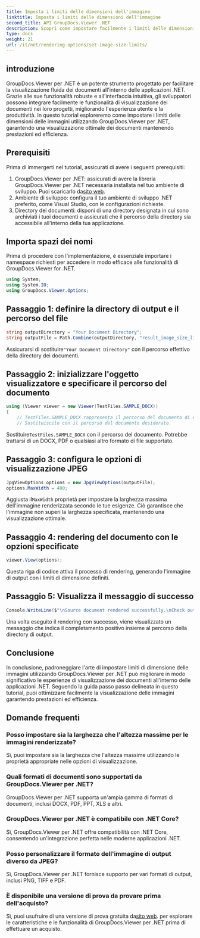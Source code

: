 ```yaml
---
title: Imposta i limiti delle dimensioni dell'immagine
linktitle: Imposta i limiti delle dimensioni dell'immagine
second_title: API GroupDocs.Viewer .NET
description: Scopri come impostare facilmente i limiti delle dimensioni delle immagini nelle applicazioni .NET utilizzando GroupDocs.Viewer per .NET, migliorando le esperienze di visualizzazione dei documenti.
type: docs
weight: 21
url: /it/net/rendering-options/set-image-size-limits/
---
```

## introduzione
GroupDocs.Viewer per .NET è un potente strumento progettato per facilitare la visualizzazione fluida dei documenti all'interno delle applicazioni .NET. Grazie alle sue funzionalità robuste e all'interfaccia intuitiva, gli sviluppatori possono integrare facilmente le funzionalità di visualizzazione dei documenti nei loro progetti, migliorando l'esperienza utente e la produttività. In questo tutorial esploreremo come impostare i limiti delle dimensioni delle immagini utilizzando GroupDocs.Viewer per .NET, garantendo una visualizzazione ottimale dei documenti mantenendo prestazioni ed efficienza.
## Prerequisiti
Prima di immergerti nel tutorial, assicurati di avere i seguenti prerequisiti:
1.  GroupDocs.Viewer per .NET: assicurati di avere la libreria GroupDocs.Viewer per .NET necessaria installata nel tuo ambiente di sviluppo. Puoi scaricarlo da[sito web](https://releases.groupdocs.com/viewer/net/).
2. Ambiente di sviluppo: configura il tuo ambiente di sviluppo .NET preferito, come Visual Studio, con le configurazioni richieste.
3. Directory dei documenti: disponi di una directory designata in cui sono archiviati i tuoi documenti e assicurati che il percorso della directory sia accessibile all'interno della tua applicazione.

## Importa spazi dei nomi
Prima di procedere con l'implementazione, è essenziale importare i namespace richiesti per accedere in modo efficace alle funzionalità di GroupDocs.Viewer for .NET.
```csharp
using System;
using System.IO;
using GroupDocs.Viewer.Options;
```
## Passaggio 1: definire la directory di output e il percorso del file
```csharp
string outputDirectory = "Your Document Directory";
string outputFile = Path.Combine(outputDirectory, "result_image_size_limit.jpg");
```
 Assicurarsi di sostituire`"Your Document Directory"` con il percorso effettivo della directory dei documenti.
## Passaggio 2: inizializzare l'oggetto visualizzatore e specificare il percorso del documento
```csharp
using (Viewer viewer = new Viewer(TestFiles.SAMPLE_DOCX))
{
    // TestFiles.SAMPLE_DOCX rappresenta il percorso del documento di esempio.
    // Sostituiscilo con il percorso del documento desiderato.
```
 Sostituire`TestFiles.SAMPLE_DOCX` con il percorso del documento. Potrebbe trattarsi di un DOCX, PDF o qualsiasi altro formato di file supportato.
## Passaggio 3: configura le opzioni di visualizzazione JPEG
```csharp
JpgViewOptions options = new JpgViewOptions(outputFile);
options.MaxWidth = 400;
```
 Aggiusta il`MaxWidth` proprietà per impostare la larghezza massima dell'immagine renderizzata secondo le tue esigenze. Ciò garantisce che l'immagine non superi la larghezza specificata, mantenendo una visualizzazione ottimale.
## Passaggio 4: rendering del documento con le opzioni specificate
```csharp
viewer.View(options);
```
Questa riga di codice attiva il processo di rendering, generando l'immagine di output con i limiti di dimensione definiti.
## Passaggio 5: Visualizza il messaggio di successo
```csharp
Console.WriteLine($"\nSource document rendered successfully.\nCheck output in {outputDirectory}.");
```
Una volta eseguito il rendering con successo, viene visualizzato un messaggio che indica il completamento positivo insieme al percorso della directory di output.

## Conclusione
In conclusione, padroneggiare l'arte di impostare limiti di dimensione delle immagini utilizzando GroupDocs.Viewer per .NET può migliorare in modo significativo le esperienze di visualizzazione dei documenti all'interno delle applicazioni .NET. Seguendo la guida passo passo delineata in questo tutorial, puoi ottimizzare facilmente la visualizzazione delle immagini garantendo prestazioni ed efficienza.
## Domande frequenti
### Posso impostare sia la larghezza che l'altezza massime per le immagini renderizzate?
Sì, puoi impostare sia la larghezza che l'altezza massime utilizzando le proprietà appropriate nelle opzioni di visualizzazione.
### Quali formati di documenti sono supportati da GroupDocs.Viewer per .NET?
GroupDocs.Viewer per .NET supporta un'ampia gamma di formati di documenti, inclusi DOCX, PDF, PPT, XLS e altri.
### GroupDocs.Viewer per .NET è compatibile con .NET Core?
Sì, GroupDocs.Viewer per .NET offre compatibilità con .NET Core, consentendo un'integrazione perfetta nelle moderne applicazioni .NET.
### Posso personalizzare il formato dell'immagine di output diverso da JPEG?
Sì, GroupDocs.Viewer per .NET fornisce supporto per vari formati di output, inclusi PNG, TIFF e PDF.
### È disponibile una versione di prova da provare prima dell'acquisto?
 Sì, puoi usufruire di una versione di prova gratuita da[sito web](https://releases.groupdocs.com/viewer/net/). per esplorare le caratteristiche e le funzionalità di GroupDocs.Viewer per .NET prima di effettuare un acquisto.